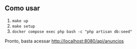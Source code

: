 ## Como usar

1. `make up`
2. `make setup`
3. `docker compose exec php bash -c "php artisan db:seed"`

Pronto, basta acessar <http://localhost:8080/api/anuncios>
